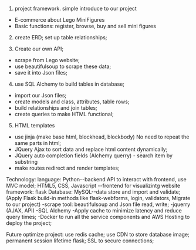 1. project framework. simple introduce to our project
- E-commerce about Lego MiniFigures
- Basic functions: register, browse, buy and sell mini figures

2. create ERD; set up table relationships;

3. Create our own API; 
- scrape from Lego website;
- use beautifulsoup to scrape these data;
- save it into Json files;

4. use SQL Alchemy to build tables in database;
- import our Json files; 
- create models and class, attributes, table rows;
- build relationships and join tables;
- create queries to make HTML functional; 
  
5. HTML templates
- use jinja (make base html, blockhead, blockbody) No need to repeat the same parts in html;
- JQuery Ajax to sort data and replace html content dynamically;
- JQuery auto completion fields (Alchemy querry) - search item by substring
- make routes redirect and render templates;


Technology:
language: Python--backend API to interact with frontend, use MVC model;
HTML5, CSS, Javascript --frontend for visualizintg website
framework: flask
Database: MySQL--data store and import and validate;
 (Apply Flask build-in methods like flask-webforms, login, validators, Migrate to our project)
-scrape tool: beautifulsoup and Json file read, write;
-jquerry (AJAX, API)
-SQL Alchemy
-Apply cache to minimize latency and reduce query times;
-Docker to run all the service components and AWS Hosting to deploy the project;


Future optimize project:
use redis cache;
use CDN to store database image;
permanent session lifetime flask;
SSL to secure connections;


